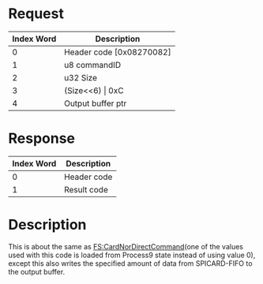 # Request

| Index Word | Description                |
|------------|----------------------------|
| 0          | Header code \[0x08270082\] |
| 1          | u8 commandID               |
| 2          | u32 Size                   |
| 3          | (Size\<\<6) \| 0xC         |
| 4          | Output buffer ptr          |

# Response

| Index Word | Description |
|------------|-------------|
| 0          | Header code |
| 1          | Result code |

# Description

This is about the same as
[FS:CardNorDirectCommand](FS:CardNorDirectCommand "wikilink")(one of the
values used with this code is loaded from Process9 state instead of
using value 0), except this also writes the specified amount of data
from SPICARD-FIFO to the output buffer.
